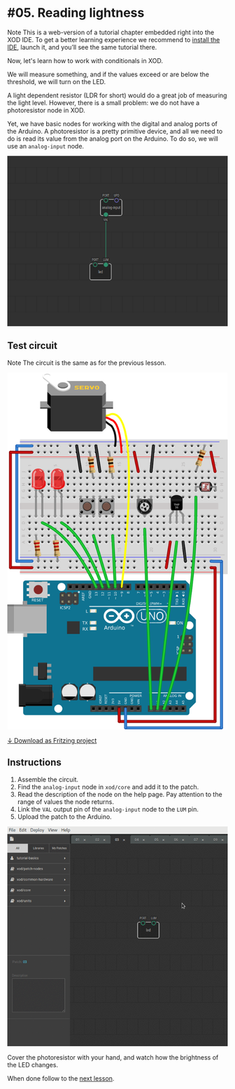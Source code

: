 
# #05. Reading lightness

<div class="ui segment">
<span class="ui ribbon label">Note</span>
This is a web-version of a tutorial chapter embedded right into the XOD IDE.
To get a better learning experience we recommend to
<a href="../install/">install the IDE</a>, launch it, and you’ll see the
same tutorial there.
</div>

Now, let's learn how to work with conditionals in XOD.

We will measure something, and if the values exceed or are below the threshold,
we will turn on the LED.

A light dependent resistor (LDR for short) would do a great job of measuring
the light level. However, there is a small problem: we do not have a
photoresistor node in XOD.

Yet, we have basic nodes for working with the digital and analog ports of the
Arduino. A photoresistor is a pretty primitive device, and all we need to do is
read its value from the analog port on the Arduino. To do so, we will use an
`analog-input` node.

![Patch](./patch.png)

## Test circuit

<div class="ui segment">
<span class="ui ribbon label">Note</span>
The circuit is the same as for the previous lesson.
</div>

![Circuit](./circuit.fz.png)

[↓ Download as Fritzing project](./circuit.fzz)

## Instructions

1. Assemble the circuit.
2. Find the `analog-input` node in `xod/core` and add it to the patch.
3. Read the description of the node on the help page. Pay attention to the
   range of values the node returns.
4. Link the `VAL` output pin of the `analog-input` node to the `LUM` pin.
5. Upload the patch to the Arduino.

![Screencast](./screencast.gif)

Cover the photoresistor with your hand, and watch how the brightness of the LED
changes.

When done follow to the [next lesson](../18-comparisons/).

